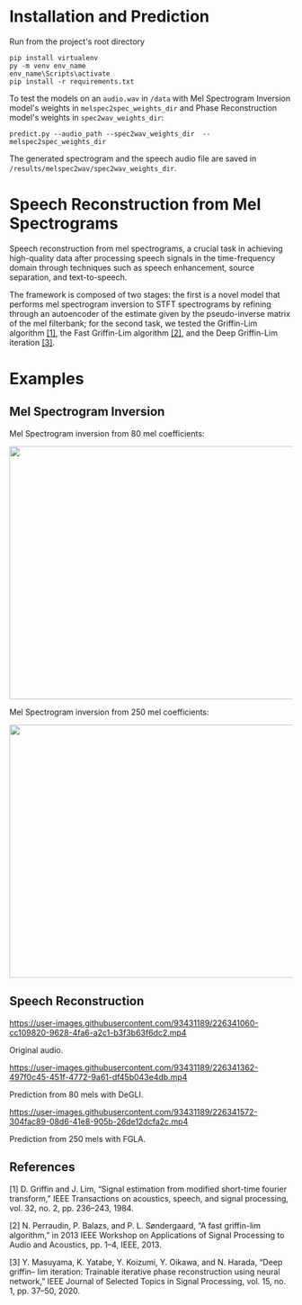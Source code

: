 # Installation and Prediction
Run from the project's root directory
```
pip install virtualenv
py -m venv env_name
env_name\Scripts\activate  
pip install -r requirements.txt
```
To test the models on an  ```audio.wav``` in ```/data``` with Mel Spectrogram Inversion model's weights in ```melspec2spec_weights_dir``` and Phase Reconstruction model's weights in ```spec2wav_weights_dir```:
```
predict.py --audio_path --spec2wav_weights_dir  --melspec2spec_weights_dir
```
The generated spectrogram and the speech audio file are saved in ```/results/melspec2wav/spec2wav_weights_dir```.

# Speech Reconstruction from Mel Spectrograms
Speech reconstruction from mel spectrograms, a crucial task in achieving high-quality data after processing speech signals in the time-frequency domain through techniques such as speech enhancement, source separation, and text-to-speech.

The framework is composed of two stages: the first is a novel model that performs mel spectrogram inversion to STFT spectrograms by refining through an autoencoder of the estimate given by the pseudo-inverse matrix of the mel filterbank; for the second task, we tested the Griffin-Lim algorithm [[1]](#1), the Fast Griffin-Lim algorithm [[2]](#2), and the Deep Griffin-Lim iteration [[3]](#3).

# Examples
## Mel Spectrogram Inversion

Mel Spectrogram inversion from 80 mel coefficients:

<img src="https://user-images.githubusercontent.com/93431189/226337465-5d9500ca-6501-4513-b7e5-4c7c7acf81dd.png" width="600" height="450">

Mel Spectrogram inversion from 250 mel coefficients:

<img src="https://user-images.githubusercontent.com/93431189/226339261-5f0bdada-e86c-463c-8178-8af128576f8b.png" width="600" height="450">

## Speech Reconstruction

https://user-images.githubusercontent.com/93431189/226341060-cc109820-9628-4fa6-a2c1-b3f3b63f6dc2.mp4

Original audio.

https://user-images.githubusercontent.com/93431189/226341362-497f0c45-451f-4772-9a61-df45b043e4db.mp4

Prediction from 80 mels with DeGLI.

https://user-images.githubusercontent.com/93431189/226341572-304fac89-08d6-41e8-905b-26de12dcfa2c.mp4

Prediction from 250 mels with FGLA.

## References
<a id="1">[1]</a> 
D. Griffin and J. Lim, “Signal estimation from modified short-time fourier
transform,” IEEE Transactions on acoustics, speech, and signal processing,
vol. 32, no. 2, pp. 236–243, 1984.

<a id="2">[2]</a>
N. Perraudin, P. Balazs, and P. L. Søndergaard, “A fast griffin-lim algorithm,”
in 2013 IEEE Workshop on Applications of Signal Processing to Audio and
Acoustics, pp. 1–4, IEEE, 2013.

<a id="3">[3]</a>
Y. Masuyama, K. Yatabe, Y. Koizumi, Y. Oikawa, and N. Harada, “Deep griffin–
lim iteration: Trainable iterative phase reconstruction using neural network,”
IEEE Journal of Selected Topics in Signal Processing, vol. 15, no. 1, pp. 37–50,
2020.

